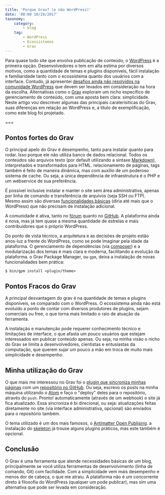 ```yaml
---
title: 'Porque Grav? (e não WordPress)'
date: '00:00 10/26/2017'
taxonomy:
    category:
        - blog
    tag:
        - WordPress
        - Ecossistemas
        - Grav
---
```


Para quase todo site que envolva publicação de conteúdo, o [WordPress](http://wordpress.org/) é a primeira opção. Desenvolvedores o tem em alta estima por diversos motivos, como a quantidade de temas e plugins disponíveis, fácil instalação e familiaridade tanto com o ecossistema quanto dos usuários com a interface. Contudo, já apresentei [desafios ainda não resolvidos na comunidade WordPress](http://vschettino.com.br/blog/analise_ecossistema_wordpress) que devem ser levados em consideração na hora da escolha. Alternativas como o [Grav](https://getgrav.org/) exploram um nicho específico de gerenciamento de conteúdo, com uma aposta bem clara: simplicidade. Neste artigo vou descrever algumas das principais caraterísiticas do Grav, suas diferenças em relação ao WordPress e, a título de exemplificação, como este blog foi projetado.  

===

## Pontos fortes do Grav
O principal apelo do Grav é desempenho, tanto para instalar quanto para rodar. Isso porque ele não utiliza banco de dados relacional. Todos os conteúdos são arquivos texto (por default utilizando a sintaxe [Markdown](https://pt.wikipedia.org/wiki/Markdown)), interpretados e transformados para HTML. relacionamento de páginas, tags também é feito de maneira dinâmica, mas com auxílio de um poderoso sistema de cache. Ou seja, a única dependência de infraestrutura é o PHP e um webservice de sua preferência.

É possível inclusive instalar e manter o site sem área administrativa, apenas por linha de comando e transferência de arquivos (seja SSH ou FTP). Mesmo assim são diversas [funcionalidades básicas](https://getgrav.org/features) (diria até mais que o WordPress) que não precisam de instalação adicional.

A comunidade é ativa, tanto no [fórum](https://discourse.getgrav.org/) quanto no [GitHub](https://github.com/getgrav/grav). A plataforma ainda é nova, mas já tem quase a mesma quantidade de estrelas e mais contribuidores que o próprio WordPress.

Do ponto de vista técnico, a arquitetura e as decisões de projeto estão anos-luz a frente do WordPress, como se pode imaginar pela idade da plataforma. O gerenciamento de dependências (via [composer](composer.org)) e a modularização dos temas é mais clara e moderna, facilitando a evolução da plataforma. o Grav Package Manager, ou `gpm`, deixa a instalação de novas funcionalidades bem prática:

```
$ bin/gpm install <plugin/theme>
```

## Pontos Fracos do Grav
A principal desvantagem do grav é na quantidade de temas e plugins disponíveis, se comparado com o WordPress. O ecossistema ainda não está evoluído a ponto de contar com diversos produtores de plugins, sejam comerciais ou free, o que torna mais limitado o raio de atuação da ferramenta.

A instalação e manutenção pode requerer conhecimento técnico e limitações de interface, o que afasta um pouco usuários que estejam interessados em publicar conteúdo apenas. Ou seja, na minha visão o nicho do Grav se limita a desenvolvedores, cientistas e entusiastas da computação, que querem sujar um pouco a mão em troca de muito mais simplicidade e desempenho.

## Minha utilização do Grav

O que mais me interessou no Grav foi o [plugin que sincroniza minhas páginas](https://github.com/trilbymedia/grav-plugin-git-sync) com um [repositório no GitHub](https://github.com/vschettino/blog). Ou seja, escrevo os posts na minha máquina utilizando o [Atom](https://atom.io/) e faço o "deploy" deles para o repositório, através do `push`. Pronto! automaticamente (através de um webhook) o site já fica atualizado. Essa sincroniza é bi direcional, ou seja: atualizações feitas diretamente no site (via interface administrativa, opcional) são enviados para o repositório também.

O tema utilizado é um dos mais famosos, o [Antimatter Open Publising](https://github.com/hibbitts-design/grav-theme-antimatter-open-publishing). a instalação do [skeleton](https://getgrav.org/downloads/skeletons) já trouxe alguns plugins práticos, mas este também é opcional.

## Conclusão
O Grav é uma ferramenta que atende necessidades básicas de um blog, principalmente se você utiliza ferramentas de desenvolvimento (linha de comando, Git) com facilidade. Com a simplicidade vem mais desempenho e menos dor de cabeça, o que me atraiu. A plataforma não é um concorrente direto à filosofia do WordPress (qualquer um pode publicar), mas sim uma alternativa que pode ser levada em consideração.
